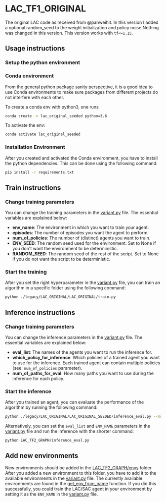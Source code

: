# LAC_TF1_ORIGINAL

The original LAC code as received from @panweihit. In this version I added a optional random_seed to the weight initialization and policy noise.Nothing was changed in this version. This version works with `tf<=1.15`.

## Usage instructions

### Setup the python environment

### Conda environment

From the general python package sanity perspective, it is a good idea to use Conda environments to make sure packages from different projects do not interfere with each other.

To create a conda env with python3, one runs

```bash
conda create -n lac_original_seeded python=3.6
```

To activate the env:

```bash
conda activate lac_original_seeded
```

### Installation Environment

After you created and activated the Conda environment, you have to install the python dependencies. This can be done using the following command:

```bash
pip install -r requirements.txt
```

## Train instructions

### Change training parameters

You can change the training parameters in the [variant.py](https://github.com/rickstaa/LAC_TF2_TORCH_TRANSLATION/blob/master/legacy/LAC_ORIGINAL/LAC_ORIGINAL_SEEDED/variant.py) file. The essential variables are explained below:

-   **env_name**: The environment in which you want to train your agent.
-   **episodes**: The number of episodes you want the agent to perform.
-   **num_of_policies**: The number of (distinct) agents you want to train.
-   **ENV_SEED**: The random seed used for the environment. Set to None if you don't want the environment to be deterministic.
-   **RANDOM_SEED**: The random seed of the rest of the script. Set to None if you do not want the script to be deterministic.

### Start the training

After you set the right hyperparameter in the [variant.py](https://github.com/rickstaa/LAC_TF2_TORCH_TRANSLATION/blob/master/legacy/LAC_ORIGINAL/LAC_ORIGINAL_SEEDED/variant.py) file, you can train an
algorithm in a specific folder using the following command:

```bash
python ./legacy/LAC_ORIGINAL/LAC_ORIGINAL/train.py
```

## Inference instructions

### Change training parameters

You can change the inference parameters in the [variant.py](https://github.com/rickstaa/LAC_TF2_TORCH_TRANSLATION/blob/master/legacy/LAC_ORIGINAL/LAC_ORIGINAL_SEEDED/variant.py) file. The essential variables are explained below:

-   **eval_list**: The names of the agents you want to run the inference for.
-   **which_policy_for_inference**: Which policies of a trained agent you want to use for the inference. Each trained agent can contain multiple policies (see: `num_of_policies` parameter).
-   **num_of_paths_for_eval**: How many paths you want to use during the inference for each policy.

### Start the inference

After you trained an agent, you can evaluate the performance of the algorithm by running
the following command:

```bash
python ./legacy/LAC_ORIGINAL/LAC_ORIGINAL_SEEDED/inference_eval.py --model-name=<MODEL_NAME> --env-name=Ex3_EKF_gyro
```

Alternatively, you can set the `eval_list` and `ENV_NAME` parameters in the [variant.py](https://github.com/rickstaa/LAC_TF2_TORCH_TRANSLATION/blob/master/legacy/LAC_ORIGINAL/LAC_ORIGINAL_SEEDED/variant.py) file and
run the inference with the shorter command:

```bash
python LAC_TF2_GRAPH/inference_eval.py
```

## Add new environments

New environments should be added in the [LAC_TF2_GRAPH/envs](https://github.com/rickstaa/LAC_TF2_TORCH_TRANSLATION/tree/master/legacy/LAC_ORIGINAL/LAC_ORIGINAL_SEEDED/envs) folder. After you added a new environment
to this folder, you have to add it to the available environments in the [variant.py](https://github.com/rickstaa/LAC_TF2_TORCH_TRANSLATION/blob/master/legacy/LAC_ORIGINAL/LAC_ORIGINAL_SEEDED/variant.py) file. The currently
available environments are found in the [get_env_from_name](https://github.com/rickstaa/LAC_TF2_TORCH_TRANSLATION/blob/96ca8f311ebc30e6b25a7af66b102cb37c599e14/legacy/LAC_ORIGINAL/LAC_ORIGINAL_SEEDED/variant.py#L193) function. If you did this successfully, you could
train the LAC/SAC agent in your environment by setting it as the `ENV_NAME` in the [variant.py](https://github.com/rickstaa/LAC_TF2_TORCH_TRANSLATION/blob/master/legacy/LAC_ORIGINAL/LAC_ORIGINAL_SEEDED/variant.py) file.
